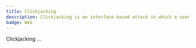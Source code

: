 ```yaml
---
title: Clickjacking
description: Clickjacking is an interface-based attack in which a user is tricked into clicking on actionable content on a hidden website by clicking on some other content in a decoy website.
badge: Web
---
```


Clickjacking ...